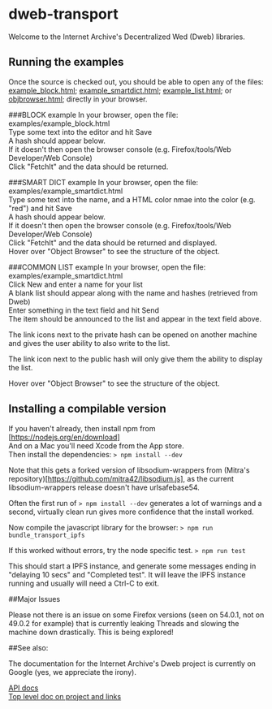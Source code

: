 # dweb-transport

Welcome to the Internet Archive's Decentralized Wed (Dweb) libraries. 

## Running the examples
Once the source is checked out, you should be able to open any of the files:
[example_block.html](examples/example_block.html);
[example_smartdict.html](examples/example_smartdict.html); 
[example_list.html](examples/example_list.html); 
or [objbrowser.html](examples/objbrowser.html); 
directly in your browser.

###BLOCK example
In your browser, open the file:  examples/example_block.html  
Type some text into the editor and hit Save  
A hash should appear below.  
If it doesn't then open the browser console (e.g. Firefox/tools/Web Developer/Web Console)  
Click "FetchIt" and the data should be returned.

###SMART DICT example
In your browser, open the file:  examples/example_smartdict.html  
Type some text into the name, and a HTML color nmae into the color (e.g. "red") and hit Save  
A hash should appear below.  
If it doesn't then open the browser console (e.g. Firefox/tools/Web Developer/Web Console)  
Click "FetchIt" and the data should be returned and displayed.  
Hover over "Object Browser" to see the structure of the object.

###COMMON LIST example
In your browser, open the file:  examples/example_smartdict.html  
Click New and enter a name for your list  
A blank list should appear along with the name and hashes (retrieved from Dweb)  
Enter something in the text field and hit Send  
The item should be announced to the list and appear in the text field above.

The link icons next to the private hash can be opened on another machine and gives 
the user ability to also write to the list.

The link icon next to the public hash will only give them the ability to display the list.

Hover over "Object Browser" to see the structure of the object.


## Installing a compilable version
If you haven't already, then install npm from [https://nodejs.org/en/download]  
And on a Mac you'll need Xcode from the App store.  
Then install the dependencies: ```> npm install --dev```

Note that this gets a forked version of libsodium-wrappers from (Mitra's repository)[https://github.com/mitra42/libsodium.js], 
as the current libsodium-wrappers release doesn't have urlsafebase54.

Often the first run of ```> npm install --dev``` generates a lot of warnings and a second, 
virtually clean run gives more confidence that the install worked.

Now compile the javascript library for the browser: ```> npm run bundle_transport_ipfs```

If this worked without errors, try the node specific test. ```> npm run test```

This should start a IPFS instance, and generate some messages ending in "delaying 10 secs" and "Completed test".
It will leave the IPFS instance running and usually will need a Ctrl-C to exit.

##Major Issues


Please not there is an issue on some Firefox versions (seen on 54.0.1, not on 49.0.2 for example) that is currently leaking Threads and slowing the machine down
drastically. This is being explored! 

##See also:

The documentation for the Internet Archive's Dweb project is currently on Google (yes, we appreciate the irony). 

[API docs](https://docs.google.com/document/d/1_MttdWglsIOIajqtiSW5AWuf6YObZP8AA2LF9OV4xOM/edit#)  
[Top level doc on project and links](https://docs.google.com/document/d/1-lI352gV_ma5ObAO02XwwyQHhqbC8GnAaysuxgR2dQo/edit#)


